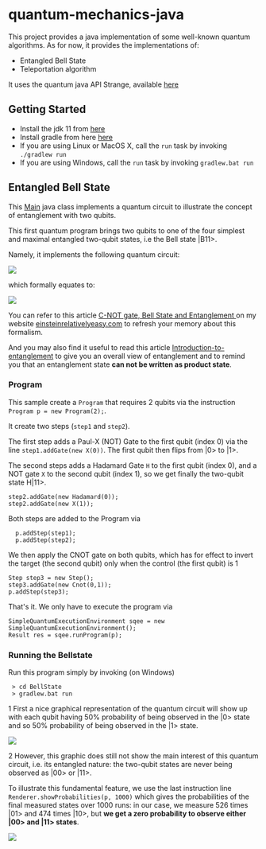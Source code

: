 # quantum-mechanics-java
This project provides a java implementation of some well-known quantum algorithms.
As for now, it provides the implementations of:
- Entangled Bell State
- Teleportation algorithm

It uses the quantum java API Strange, available [here](https://github.com/gluonhq/strange)

## Getting Started

- Install the jdk 11 from [here](https://www.oracle.com/java/technologies/javase-jdk11-downloads.html)
- Install gradle from here [here](https://gradle.org/releases/)
- If you are using Linux or MacOS X, call the <code>run</code> task by invoking <code>./gradlew run</code>
- If you are using Windows, call the <code>run</code> task by invoking <code>gradlew.bat run</code>


## Entangled Bell State

This [Main](BellState/src/main/java/com/quantum/entanglement/bellstate/bell11/Main.java) java class implements a quantum circuit to illustrate the concept of entanglement with two qubits.

This first quantum program brings two qubits to one of the four simplest and maximal entangled two-qubit states, i.e the Bell state |B11>.

Namely, it implements the following quantum circuit:

<img src="https://einsteinrelativelyeasy.com/images/Quantum/CNOT_program1.png" >

which formally equates to:

<img src="https://einsteinrelativelyeasy.com/images/Quantum/Bellstate9.gif"/>

You can refer to this article [C-NOT gate, Bell State and Entanglement ](https://einsteinrelativelyeasy.com/index.php/quantum-mechanics/156-c-not-gate-bell-state-and-entanglement) on my website [einsteinrelativelyeasy.com](https://einsteinrelativelyeasy.com/) to refresh your memory about this formalism.

And you may also find it useful to read this article [Introduction-to-entanglement](https://einsteinrelativelyeasy.com/index.php/quantum-mechanics/147-introduction-to-entanglement) to give you an overall view of entanglement and to remind you that an entanglement state **can not be written as product state**.

### Program

This sample create a `Program` that requires 2 qubits via the instruction `Program p = new Program(2);`.

It create two steps (`step1` and `step2`).

The first step adds a Paul-X (NOT) Gate to the first qubit (index 0) via the line  `step1.addGate(new X(0))`. The first qubit then flips from |0> to |1>.

The second steps adds a Hadamard Gate `H` to the first qubit (index 0), and a NOT gate `X` to the second qubit  (index 1), so we get finally the two-qubit state H|11>. 

```
step2.addGate(new Hadamard(0));
step2.addGate(new X(1));
```

Both steps are added to the Program via
```
  p.addStep(step1);
  p.addStep(step2);
```
  
We then apply the CNOT gate on both qubits, which has for effect to invert the target (the second qubit) only when the control (the first qubit) is 1

```
Step step3 = new Step();
step3.addGate(new Cnot(0,1));
p.addStep(step3);
```
That's it. We only have to execute the program via

```
SimpleQuantumExecutionEnvironment sqee = new SimpleQuantumExecutionEnvironment();
Result res = sqee.runProgram(p);
```
 
### Running the Bellstate

Run this program simply by invoking (on Windows)
```
 > cd BellState
 > gradlew.bat run
```

1 First a nice graphical representation of the quantum circuit will show up with each qubit having 50% probability of being observed in the |0> state and so 50% probability of being observed in the |1> state.

<img src="https://einsteinrelativelyeasy.com/images/Quantum/CNOT_program42.png" />

2 However, this graphic does still not show the main interest of this quantum circuit, i.e. its entangled nature:
 the two-qubit states are never being observed as |00> or |11>.

To illustrate this fundamental feature, we use the last instruction line `Renderer.showProbabilities(p, 1000)` which gives the probabilities of the final measured states over 1000 runs: in our case, we measure 526 times |01> and 474 times |10>, but **we get a zero probability to observe either |00> and |11> states**.

<img src="https://einsteinrelativelyeasy.com/images/Quantum/CNOT_program51.png" />
